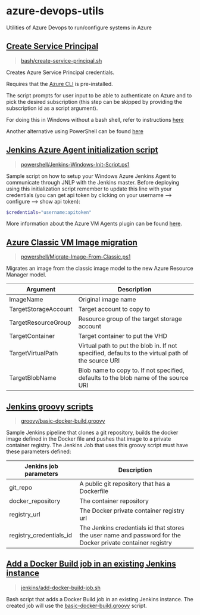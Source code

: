 # azure-devops-utils
Utilities of Azure Devops to run/configure systems in Azure

## [Create Service Principal](bash/create-service-principal.sh)
> [bash/create-service-principal.sh](bash/create-service-principal.sh)

Creates Azure Service Principal credentials.

Requires that the [Azure CLI](https://docs.microsoft.com/en-us/azure/xplat-cli-install) is pre-installed.

The script prompts for user input to be able to authenticate on Azure and to pick the desired subscription (this step can be skipped by providing the subscription id as a script argument).

For doing this in Windows without a bash shell, refer to instructions [here](https://docs.microsoft.com/en-us/azure/azure-resource-manager/resource-group-authenticate-service-principal-cli)

Another alternative using PowerShell can be found [here](https://docs.microsoft.com/en-us/azure/azure-resource-manager/resource-group-authenticate-service-principal)

## [Jenkins Azure Agent initialization script](powershell/Jenkins-Windows-Init-Script.ps1)
> [powershell/Jenkins-Windows-Init-Script.ps1](powershell/Jenkins-Windows-Init-Script.ps1)

Sample script on how to setup your Windows Azure Jenkins Agent to communicate through JNLP with the Jenkins master.
Before deploying using this initialization script remember to update this line with your credentials (you can get api token by clicking on your username --> configure --> show api token):
```powershell
$credentials="username:apitoken"
```
More information about the Azure VM Agents plugin can be found [here](https://wiki.jenkins-ci.org/display/JENKINS/Azure+VM+Agents+Plugin).

## [Azure Classic VM Image migration](powershell/Migrate-Image-From-Classic.ps1)
> [powershell/Migrate-Image-From-Classic.ps1](powershell/Migrate-Image-From-Classic.ps1)

Migrates an image from the classic image model to the new Azure Resource Manager model.

| Argument             | Description                                                                                       |
|----------------------|---------------------------------------------------------------------------------------------------|
| ImageName            | Original image name                                                                               |
| TargetStorageAccount | Target account to copy to                                                                         |
| TargetResourceGroup  | Resource group of the target storage account                                                      |
| TargetContainer      | Target container to put the VHD                                                                   |
| TargetVirtualPath    | Virtual path to put the blob in. If not specified, defaults to the virtual path of the source URI |
| TargetBlobName       | Blob name to copy to.  If not specified, defaults to the blob name of the source URI              |

## [Jenkins groovy scripts](groovy/)
> [groovy/basic-docker-build.groovy](groovy/basic-docker-build.groovy)

Sample Jenkins pipeline that clones a git repository, builds the docker image defined in the Docker file and pushes that image to a private container registry.
The Jenkins Job that uses this groovy script must have these parameters defined:

| Jenkins job parameters  | Description                                                                                                 |
|-------------------------|-------------------------------------------------------------------------------------------------------------|
| git_repo                | A public git repository that has a Dockerfile                                                               |
| docker_repository       | The container repository                                                                                    |
| registry_url            | The Docker private container registry url                                                                   |
| registry_credentials_id | The Jenkins credentials id that stores the user name and password for the Docker private container registry |

## [Add a Docker Build job in an existing Jenkins instance](jenkins/add-docker-build-job.sh)
> [jenkins/add-docker-build-job.sh](jenkins/add-docker-build-job.sh)

Bash script that adds a Docker Build job in an existing Jenkins instance. The created job will use the [basic-docker-build.groovy](groovy/basic-docker-build.groovy) script.
